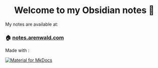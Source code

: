 <h1 align="center">Welcome to my Obsidian notes 👋</h1>


My notes are available at:
### 🏠 [notes.arenwald.com](https://notes.arenwald.com)

Made with : 

[![Material for MkDocs](https://img.shields.io/badge/Material_for_MkDocs-526CFE?style=for-the-badge&logo=MaterialForMkDocs&logoColor=white)](https://squidfunk.github.io/mkdocs-material/)
